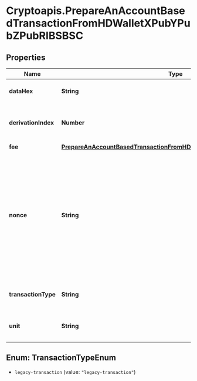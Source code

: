 # Cryptoapis.PrepareAnAccountBasedTransactionFromHDWalletXPubYPubZPubRIBSBSC

## Properties

Name | Type | Description | Notes
------------ | ------------- | ------------- | -------------
**dataHex** | **String** | Representation of the data in hex value | 
**derivationIndex** | **Number** | Representation of the derivation index of the xpub address | 
**fee** | [**PrepareAnAccountBasedTransactionFromHDWalletXPubYPubZPubRIBSBSCFee**](PrepareAnAccountBasedTransactionFromHDWalletXPubYPubZPubRIBSBSCFee.md) |  | 
**nonce** | **String** | Represents the sequential running number for an address, starting from 0 for the first transaction. E.g., if the nonce of a transaction is 10, it would be the 11th transaction sent from the sender&#39;s address. | 
**transactionType** | **String** | Representation of the transaction type | 
**unit** | **String** | Represents the unit of the amount to be sent. | 



## Enum: TransactionTypeEnum


* `legacy-transaction` (value: `"legacy-transaction"`)




